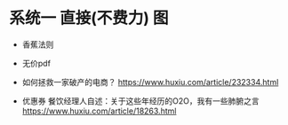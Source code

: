 # 系统一 直接(不费力) 图
* 香蕉法则
* 无价pdf


* 如何拯救一家破产的电商？ https://www.huxiu.com/article/232334.html

* 优惠券 餐饮经理人自述：关于这些年经历的O2O，我有一些肺腑之言 https://www.huxiu.com/article/18263.html
